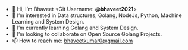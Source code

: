 - 👋 Hi, I’m Bhaveet <Git Username: **@bhaveet2021**>
- 👀 I’m interested in Data structures, Golang, NodeJs, Python, Machine Learning and System Design.
- 🌱 I’m currently learning Golang and System Design.
- 💞️ I’m looking to collaborate on Open Source Golang Projects.
- 📫 How to reach me: <bhaveetkumar0@gmail.com>

<!---
bhaveet2021/bhaveet2021 is a ✨ special ✨ repository because its `README.md` (this file) appears on your GitHub profile.
You can click the Preview link to take a look at your changes.
--->
